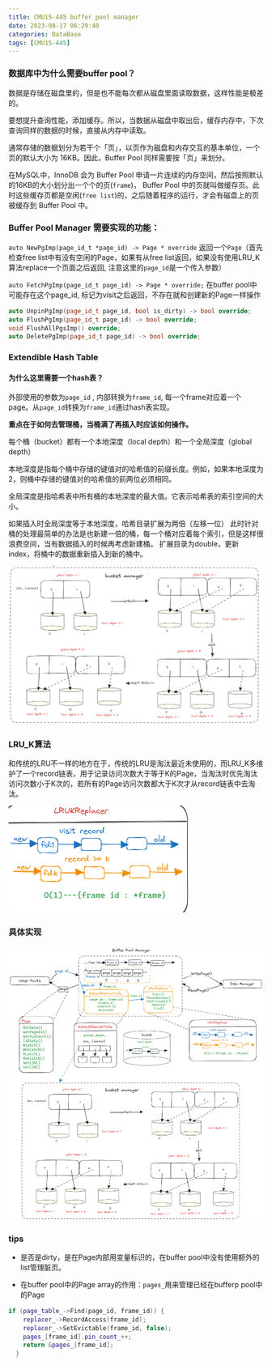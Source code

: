 ```yaml
---
title: CMU15-445 buffer pool manager
date: 2023-08-17 06:29:40
categories: DataBase
tags: [CMU15-445]
---
```


### 数据库中为什么需要buffer pool？

数据是存储在磁盘里的，但是也不能每次都从磁盘里面读取数据，这样性能是极差的。

要想提升查询性能，添加缓存。所以，当数据从磁盘中取出后，缓存内存中，下次查询同样的数据的时候，直接从内存中读取。

通常存储的数据划分为若干个「页」，以页作为磁盘和内存交互的基本单位，一个页的默认大小为 16KB。因此，Buffer Pool 同样需要按「页」来划分。

在MySQL中，InnoDB 会为 Buffer Pool 申请一片连续的内存空间，然后按照默认的16KB的大小划分出一个个的页(`frame`)， Buffer Pool 中的页就叫做缓存页。此时这些缓存页都是空闲(`free list`)的，之后随着程序的运行，才会有磁盘上的页被缓存到 Buffer Pool 中。

### Buffer Pool Manager 需要实现的功能：

`auto NewPgImp(page_id_t *page_id) -> Page * override`
返回一个`Page`（首先检查free list中有没有空闲的Page，如果有从free list返回，如果没有使用LRU_K算法replace一个页面之后返回, 注意这里的`page_id`是一个传入参数）

`auto FetchPgImp(page_id_t page_id) -> Page * override;`
在buffer pool中可能存在这个page_id, 标记为visit之后返回，不存在就和创建新的Page一样操作

```cpp
auto UnpinPgImp(page_id_t page_id, bool is_dirty) -> bool override;
auto FlushPgImp(page_id_t page_id) -> bool override;
void FlushAllPgsImp() override;
auto DeletePgImp(page_id_t page_id) -> bool override;
```
### Extendible Hash Table

#### 为什么这里需要一个hash表？

外部使用的参数为`page_id` , 内部转换为`frame_id`, 每一个frame对应着一个page。从`page_id`转换为`frame_id`通过hash表实现。

**重点在于如何去管理桶，当桶满了再插入时应该如何操作。**

每个桶（bucket）都有一个本地深度（local depth）和一个全局深度（global depth）

本地深度是指每个桶中存储的键值对的哈希值的前缀长度。例如，如果本地深度为2，则桶中存储的键值对的哈希值的前两位必须相同。

全局深度是指哈希表中所有桶的本地深度的最大值。它表示哈希表的索引空间的大小。

如果插入时全局深度等于本地深度，哈希目录扩展为两倍（左移一位）
此时针对桶的处理最简单的办法是也新建一倍的桶，每一个桶对应着每个索引，但是这样很浪费空间，当有数据插入的时候再考虑新建桶。
扩展目录为double，更新index，将桶中的数据重新插入到新的桶中。

![Alt text](../imgs/image-21.png)

### LRU_K算法

和传统的LRU不一样的地方在于，传统的LRU是淘汰最近未使用的，而LRU_K多维护了一个record链表，用于记录访问次数大于等于K的Page，当淘汰时优先淘汰访问次数小于K次的，若所有的Page访问次数都大于K次才从record链表中去淘汰。

![Alt text](../imgs/image-20.png)

### 具体实现
![](../imgs/bufferpool.png)

### tips

- 是否是dirty，是在Page内部用变量标识的，在buffer pool中没有使用额外的list管理脏页。

- 在buffer pool中的Page array的作用：`pages_`用来管理已经在bufferp pool中的Page
```cpp
if (page_table_->Find(page_id, frame_id)) {
    replacer_->RecordAccess(frame_id);
    replacer_->SetEvictable(frame_id, false);
    pages_[frame_id].pin_count_++;
    return &pages_[frame_id];
  }
```
